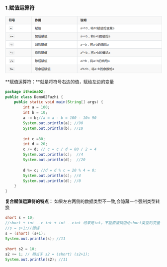### 1.赋值运算符

![12-1](.\img\12-1.jpg)

**赋值运算符：**就是将符号右边的值，赋给左边的变量

```java
package itheima02;
public class Demo02Fuzhi {
    public static void main(String[] args) {
        int a = 100;
        int b = 10;
        a -= b;//a = a - b = 100 - 10= 90
        System.out.println(a); //90
        System.out.println(b); //10

        int c =80;
        int d = 20;
        c /= d; // c = c / d = 80 / 2 = 4
        System.out.println(c);  //4
        System.out.println(d);  //20

        d %= c; //d = d % c = 20 % 4 = 0;
        System.out.println(c); //4
        System.out.println(d); //0
    }
}
```

**复合赋值运算符的特点：**
     如果左右两侧的数据类型不一致,会隐藏一个强制类型转换

```java
short s = 10;
//short + int --> int + int -->int 结果是int，不能直接赋值给short类型的变量
//s = s+1;//错误
s = (short) (s+1);
System.out.println(s); //11

short s2 = 10;
s2 += 1; // 相当于 s2 = (short) (s2+1);
System.out.println(s2); //11
```

